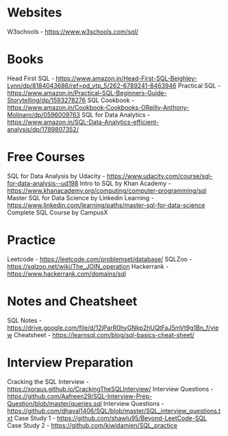 # Websites

W3schools - https://www.w3schools.com/sql/

# Books
Head First SQL - https://www.amazon.in/Head-First-SQL-Beighley-Lynn/dp/8184043686/ref=pd_vtp_5/262-6789241-8463946
Practical SQL - https://www.amazon.in/Practical-SQL-Beginners-Guide-Storytelling/dp/1593278276
SQL Cookbook - https://www.amazon.in/Cookbook-Cookbooks-OReilly-Anthony-Molinaro/dp/0596009763
SQL for Data Analytics - https://www.amazon.in/SQL-Data-Analytics-efficient-analysis/dp/1789807352/


# Free Courses

SQL for Data Analysis by Udacity - https://www.udacity.com/course/sql-for-data-analysis--ud198
Intro to SQL by Khan Academy - https://www.khanacademy.org/computing/computer-programming/sql
Master SQL for Data Science by Linkedin Learning - https://www.linkedin.com/learning/paths/master-sql-for-data-science
Complete SQL Course by CampusX

# Practice

Leetcode - https://leetcode.com/problemset/database/
SQLZoo - https://sqlzoo.net/wiki/The_JOIN_operation
Hackerrank - https://www.hackerrank.com/domains/sql

# Notes and Cheatsheet
SQL Notes - https://drive.google.com/file/d/12jParR0hyGNkp2hUQtFaJ5mVt9g1Bn_f/view
Cheatsheet - https://learnsql.com/blog/sql-basics-cheat-sheet/

# Interview Preparation
Cracking the SQL Interview - https://xoraus.github.io/CrackingTheSQLInterview/
Interview Questions - https://github.com/Aafreen29/SQL-Interview-Prep-Question/blob/master/queries.sql
Interview Questions - https://github.com/dhaval1406/SQL/blob/master/SQL_interview_questions.txt
Case Study 1 - https://github.com/shawlu95/Beyond-LeetCode-SQL
Case Study 2 - https://github.com/kiwidamien/SQL_practice

